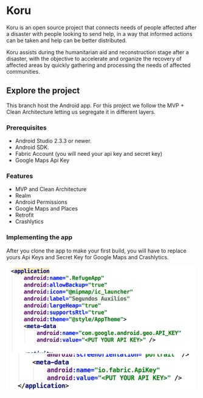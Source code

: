 # Koru

Koru is an open source project that connects needs of people affected after a disaster with people looking to send help, in a way that informed actions can be taken and help can be better distributed.

Koru assists during the humanitarian aid and reconstruction stage after a disaster, with the objective to accelerate and organize the recovery of affected areas by quickly gathering and processing the needs of affected communities.

## Explore the project ##

This branch host the Android app. For this project we follow the MVP + Clean Architecture letting us segregate it in different layers.

### Prerequisites ###

* Android Studio 2.3.3 or newer.
* Android SDK.
* Fabric Account (you will need your api key and secret key)
* Google Maps Api Key

### Features ###

* MVP and Clean Architecture
* Realm
* Android Permissions
* Google Maps and Places
* Retrofit
* Crashlytics

### Implementing the app ### 

After you clone the app to make your first build, you will have to replace yours Api Keys and Secret Key for Google Maps and Crashlytics.

<img src="./github/image-3.png" width="500"> <img src="./github/image-4.png" width="500">
